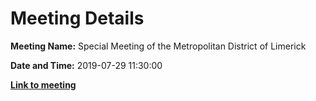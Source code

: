# Meeting Details

**Meeting Name:** Special Meeting of the Metropolitan District of Limerick

**Date and Time:** 2019-07-29 11:30:00

**<a href="https://www.limerick.ie/council/whats-on/special-meeting-metropolitan-district-limerick-2" target="_blank">Link to meeting</a>**
